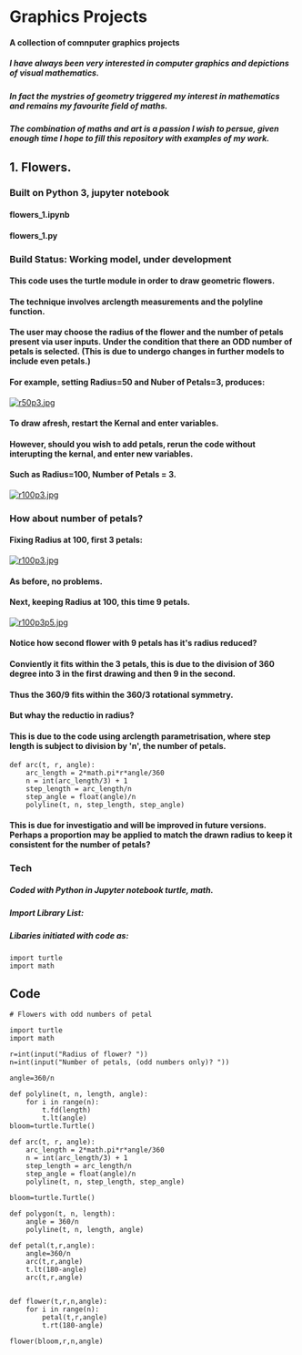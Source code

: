 # **Graphics Projects**
#### A collection of comnputer graphics projects
##### I have always been very interested in computer graphics and depictions of visual mathematics.
##### In fact the mystries of geometry triggered my interest in mathematics and remains my favourite field of maths.
##### The combination of maths and art is a passion I wish to persue, given enough time I hope to fill this repository with examples of my work.
## **1. Flowers.**
### Built on Python 3, jupyter notebook
#### flowers_1.ipynb
#### flowers_1.py


### **Build Status:** Working model, under development

#### This code uses the turtle module in order to draw geometric flowers.
#### The technique involves arclength measurements and the polyline function.
#### The user may choose the radius of the flower and the number of petals present via user inputs. Under the condition that there an ODD number of petals is selected. (This is due to undergo changes in further models to include even petals.)
#### For example, setting Radius=50 and Nuber of Petals=3, produces:
[![r50p3.jpg](https://i.postimg.cc/SxxWG0Cm/r50p3.jpg)](https://postimg.cc/BXRLqVmz)

#### To draw afresh, restart the Kernal and enter variables.
#### However, should you wish to add petals, rerun the code without interupting the kernal, and enter new variables.
#### Such as Radius=100, Number of Petals = 3.
[![r100p3.jpg](https://i.postimg.cc/xjL7wm7c/r100p3.jpg)](https://postimg.cc/9zFJTDch)

### How about number of petals?
#### Fixing Radius at 100, first 3 petals:
[![r100p3.jpg](https://i.postimg.cc/d1N1vXDj/r100p3.jpg)](https://postimg.cc/qhn0x1sN)
#### As before, no problems.
#### Next, keeping Radius at 100, this time 9 petals.
[![r100p3p5.jpg](https://i.postimg.cc/DfWs0dFw/r100p3p5.jpg)](https://postimg.cc/pyHy1jpw)
#### Notice how second flower with 9 petals has it's radius reduced?
#### Conviently it fits within the 3 petals, this is due to the division of 360 degree into 3 in the first drawing and then 9 in the second.
#### Thus the 360/9 fits within the 360/3 rotational symmetry.
#### But whay the reductio  in radius?
#### This is due to the code using arclength parametrisation, where step length is subject to division by 'n', the number of petals.
```
def arc(t, r, angle):
    arc_length = 2*math.pi*r*angle/360
    n = int(arc_length/3) + 1
    step_length = arc_length/n
    step_angle = float(angle)/n
    polyline(t, n, step_length, step_angle)
```
#### This is due for investigatio and will be improved in future versions. Perhaps a proportion may be applied to match the drawn radius to keep it consistent for the number of petals?

### **Tech** 
##### Coded with Python in Jupyter notebook turtle, math. 
##### Import Library List: 
##### Libaries initiated with code as:
```
import turtle
import math
```

## **Code**
```
# Flowers with odd numbers of petal

import turtle
import math

r=int(input("Radius of flower? "))
n=int(input("Number of petals, (odd numbers only)? "))

angle=360/n

def polyline(t, n, length, angle):
    for i in range(n):
        t.fd(length)
        t.lt(angle)
bloom=turtle.Turtle()

def arc(t, r, angle):
    arc_length = 2*math.pi*r*angle/360
    n = int(arc_length/3) + 1
    step_length = arc_length/n
    step_angle = float(angle)/n
    polyline(t, n, step_length, step_angle)

bloom=turtle.Turtle()

def polygon(t, n, length):
    angle = 360/n
    polyline(t, n, length, angle)

def petal(t,r,angle):
    angle=360/n
    arc(t,r,angle)
    t.lt(180-angle)
    arc(t,r,angle)


def flower(t,r,n,angle):
    for i in range(n):
        petal(t,r,angle)
        t.rt(180-angle)
    
flower(bloom,r,n,angle)
```
